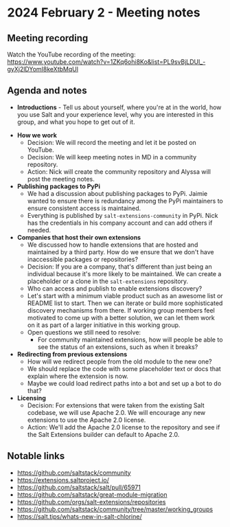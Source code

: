 # 2024 February 2 - Meeting notes

## Meeting recording

Watch the YouTube recording of the meeting: https://www.youtube.com/watch?v=1ZKq6ohi8Ko&list=PL9svBjLDUl_-gyXj2lDYomI8keXtbMqUl

## Agenda and notes

* **Introductions** - Tell us about yourself, where you're at in the world, how you use Salt and your experience level, why you are interested in this group, and what you hope to get out of it.
- **How we work**
  - Decision: We will record the meeting and let it be posted on YouTube.
  - Decision: We will keep meeting notes in MD in a community repository.
  - Action: Nick will create the community repository and Alyssa will post the meeting notes.
- **Publishing packages to PyPi**
  - We had a discussion about publishing packages to PyPi. Jaimie wanted to ensure there is redundancy among the PyPi maintainers to ensure consistent access is maintained.
  - Everything is published by `salt-extensions-community` in PyPi. Nick has the credentials in his company account and can add others if needed.
- **Companies that host their own extensions**
  - We discussed how to handle extensions that are hosted and maintained by a third party. How do we ensure that we don't have inaccessible packages or repositories?
  - Decision: If you are a company, that's different than just being an individual because it's more likely to be maintained. We can create a placeholder or a clone in the `salt-extensions` repository.
  - Who can access and publish to enable extensions discovery?
  - Let's start with a minimum viable product such as an awesome list or README list to start. Then we can iterate or build more sophisticated discovery mechanisms from there. If working group members feel motivated to come up with a better solution, we can let them work on it as part of a larger initiative in this working group.
  - Open questions we still need to resolve:
    - For community maintained extensions, how will people be able to see the status of an extensions, such as when it breaks?
- **Redirecting from previous extensions**
  - How will we redirect people from the old module to the new one?
  - We should replace the code with some placeholder text or docs that explain where the extension is now.
  - Maybe we could load redirect paths into a bot and set up a bot to do that?
- **Licensing**
  - Decision: For extensions that were taken from the existing Salt codebase, we will use Apache 2.0. We will encourage any new extensions to use the Apache 2.0 license.
  - Action: We'll add the Apache 2.0 license to the repository and see if the Salt Extensions builder can default to Apache 2.0.


## Notable links

- https://github.com/saltstack/community
- https://extensions.saltproject.io/
- https://github.com/saltstack/salt/pull/65971
- https://github.com/saltstack/great-module-migration
- https://github.com/orgs/salt-extensions/repositories
- https://github.com/saltstack/community/tree/master/working_groups
- https://salt.tips/whats-new-in-salt-chlorine/